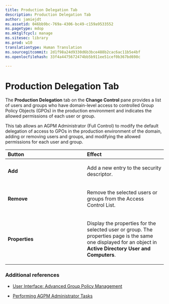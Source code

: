 ```yaml
---
title: Production Delegation Tab
description: Production Delegation Tab
author: jamiejdt
ms.assetid: 046bb9bc-769a-4306-bc49-c159a9533552
ms.pagetype: mdop
ms.mktglfcycl: manage
ms.sitesec: library
ms.prod: w10
translationtype: Human Translation
ms.sourcegitcommit: 2d1f98a24d9330d6b3bce488b2cac6ac11b5e4bf
ms.openlocfilehash: 33f4a4475672474bb5b911ee51cef0b367bd698c

---
```



# Production Delegation Tab


The **Production Delegation** tab on the **Change Control** pane provides a list of users and groups who have domain-level access to controlled Group Policy Objects (GPOs) in the production environment and indicates the allowed permissions of each user or group.

This tab allows an AGPM Administrator (Full Control) to modify the default delegation of access to GPOs in the production environment of the domain, adding or removing users and groups, and modifying the allowed permissions for each user and group.

<table>
<colgroup>
<col width="50%" />
<col width="50%" />
</colgroup>
<thead>
<tr class="header">
<th align="left">Button</th>
<th align="left">Effect</th>
</tr>
</thead>
<tbody>
<tr class="odd">
<td align="left"><p><strong>Add</strong></p></td>
<td align="left"><p>Add a new entry to the security descriptor.</p></td>
</tr>
<tr class="even">
<td align="left"><p><strong>Remove</strong></p></td>
<td align="left"><p>Remove the selected users or groups from the Access Control List.</p></td>
</tr>
<tr class="odd">
<td align="left"><p><strong>Properties</strong></p></td>
<td align="left"><p>Display the properties for the selected user or group. The properties page is the same one displayed for an object in <strong>Active Directory User and Computers</strong>.</p></td>
</tr>
</tbody>
</table>

 

### Additional references

-   [User Interface: Advanced Group Policy Management](user-interface-advanced-group-policy-management-agpm40.md)

-   [Performing AGPM Administrator Tasks](performing-agpm-administrator-tasks-agpm40.md)

 

 








<!--HONumber=Jun16_HO4-->


